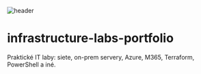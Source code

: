 ![header](https://capsule-render.vercel.app/api?type=wave&color=auto&height=300&section=header&text=MojeLaby%20render&fontSize=90)
# infrastructure-labs-portfolio
Praktické IT laby: siete, on-prem servery, Azure, M365, Terraform, PowerShell a iné.

